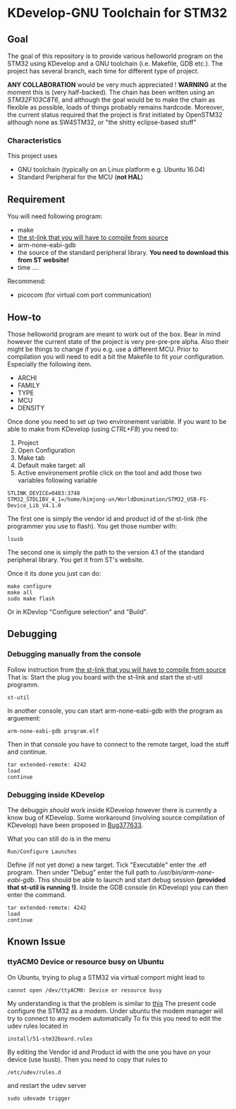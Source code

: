 # KDevelop-GNU Toolchain for STM32
## Goal
The goal of this repository is to provide various helloworld program on the STM32 using KDevelop and a GNU toolchain (i.e. Makefile, GDB etc.).
The project has several branch, each time for different type of project.

**ANY COLLABORATION** would be very much appreciated !
**WARNING** at the moment this is (very half-backed). The chain has been written using an *STM32F103C8T6*, and although the goal would be to make the chain as flexible as possible, loads of things probably remains hardcode. Moreover, the current status required that the project is first initiated by OpenSTM32 although none as SW4STM32, or "the shitty eclipse-based stuff" 

### Characteristics
This project uses 
* GNU toolchain (typically on an Linux platform e.g. Ubuntu 16.04)
* Standard Peripheral for the MCU (**not HAL**)

## Requirement 
You will need following program:
* make
* [the st-link that you will have to compile from source](https://github.com/texane/stlink)
* arm-none-eabi-gdb
* the source of the standard peripheral library. **You need to download this from ST website!**
* time ....

Recommend:
* picocom (for virtual com port communication)

## How-to 
Those helloworld program are meant to work out of the box. Bear in mind however the current state of the project is very pre-pre-pre alpha. Also their might be things to change if you e.g. use a different MCU.
Prior to compilation you will need to edit a bit the Makefile to fit your configuration. Especially the following item.
* ARCHI
* FAMILY
* TYPE
* MCU
* DENSITY

Once done you need to set up two environement variable. If you want to be able to make from KDevelop (using *CTRL+F8*) you need to:
1. Project
2. Open Configuration
3. Make tab
4. Default make target: all
5. Active environement profile click on the tool and add those two variables following variable

```
STLINK_DEVICE=0483:3748
STM32_STDLIBV_4_1=/home/kimjong-un/WorldDomination/STM32_USB-FS-Device_Lib_V4.1.0
```
The first one is simply the vendor id and product id of the st-link (the programmer you use to flash). You get those number with:
```
lsusb
```
The second one is simply the path to the version 4.1 of the standard peripheral library. You get it from ST's website.

Once it its done you just can do:
```
make configure 
make all
sudo make flash
```
Or in KDevlop "Configure selection" and "Build".
## Debugging 

### Debugging manually from the console
Follow instruction from [the st-link that you will have to compile from source](https://github.com/texane/stlink)
That is:
Start the plug you board with the st-link and start the st-util programm.
```
st-util
```
In another console, you can start arm-none-eabi-gdb with the program as arguement:
```
arm-none-eabi-gdb program.elf
```
Then in that console you have to connect to the remote target, load the stuff and continue.
```
tar extended-remote: 4242 
load 
continue
```
### Debugging inside KDevelop 
The debuggin *should* work inside KDevelop however there is currently a know bug of KDevelop.
Some workaround (involving source compilation of KDevelop) have been proposed in [Bug377633](https://bugs.kde.org/show_bug.cgi?id=377633).

What you can still do is in the menu 
```
Run/Configure Launches
```
Define (if not yet done) a new target. Tick "Executable" enter the .elf program.
Then under "Debug" enter the full path to */usr/bin/arm-none-eabi-gdb*.
This should be able to launch and start debug session **(provided that st-util is running !)**.
Inside the GDB console (in KDevelop) you can then enter the command.
```
tar extended-remote: 4242 
load 
continue
```

## Known Issue 
### ttyACM0 Device or resource busy on Ubuntu
On Ubuntu, trying to plug a STM32 via virtual comport might lead to
```
cannot open /dev/ttyACM0: Device or resource busy
```
My understanding is that the problem is similar to [this](http://starter-kit.nettigo.eu/2015/serial-port-busy-for-avrdude-on-ubuntu-with-arduino-leonardo-eth/)
The present code configure the STM32 as a modem. 
Under ubuntu the modem manager will try to connect to any modem automatically 
To fix this you need to edit the udev rules located in 
```
install/51-stm32board.rules
```
By editing the Vendor id and Product id with the one you have on your device (use lsusb).
Then you need to copy that rules to 
```
/etc/udev/rules.d
```
and restart the udev server
```
sudo udevadm trigger
```
